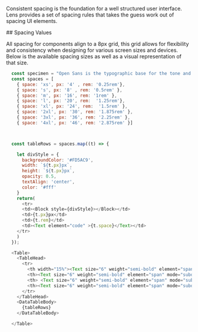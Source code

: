 <div class="component-desc"><p>Consistent spacing is the foundation for a well structured user interface. Lens provides a set of spacing rules that takes the guess work out of spacing UI elements.</p></div>

<div class="doc-section-divider"></div>

<section id="rules" class="doc-section">
## Spacing Values

All spacing for components align to a 8px grid, this grid allows for flexibility and consistency when designing for various screen sizes and devices. Below is the available spacing sizes as well as a visual representation of that size.
</section>

```js noeditor
  const specimen = "Open Sans is the typographic base for the tone and content of Lens’, Lookers design system"
  const spaces = [
    { space: 'xs', px: '4' , rem: '0.25rem'},
    { space: 's', px: '8' , rem: '0.5rem' },
    { space: 'm', px: '16', rem: '1rem' },
    { space: 'l', px: '20', rem:  '1.25rem'},
    { space: 'xl', px: '24', rem:  '1.5rem' },
    { space: '2xl', px: '30', rem: '1.875rem' },
    { space: '3xl', px: '36', rem: '2.25rem' },
    { space: '4xl', px: '46', rem: '2.875rem' }]



  const tableRows = spaces.map((t) => {

    let divStyle = {
      backgroundColor: '#FD5AC9',
      width: `${t.px}px`,
      height: `${t.px}px`,
      opacity: 0.5,
      textAlign: 'center',
      color: '#fff'
    }
    return(
      <tr>
      <td><Block style={divStyle}></Block></td>
      <td>{t.px}px</td>
      <td>{t.rem}</td>
      <td><Text element="code" >{t.space}</Text></td>
    </tr>
    )
  });

  <Table>
    <TableHead>
      <tr>
        <th width="15%"><Text size="6" weight="semi-bold" element="span" mode="subdued">SIZE</Text></th>
        <th><Text size="6" weight="semi-bold" element="span" mode="subdued">PX VALUE</Text></th>
        <th> <Text size="6" weight="semi-bold" element="span" mode="subdued">REM VALUE</Text></th>
        <th><Text size="6" weight="semi-bold" element="span" mode="subdued">LENS REFERENCE</Text></th>
      </tr>
    </TableHead>
    <DataTableBody>
      {tableRows}
    </DataTableBody>

  </Table>
```


